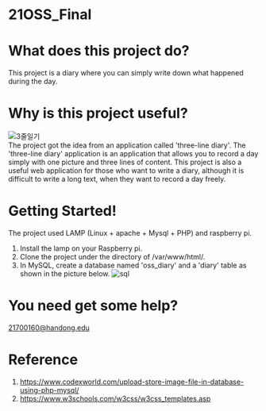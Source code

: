 # 21OSS_Final

# What does this project do?
This project is a diary where you can simply write down what happened during the day.

# Why is this project useful?
![3줄일기](https://user-images.githubusercontent.com/49269070/121778820-b3cc9800-cbd3-11eb-94b3-fcc346dae3cd.png)<br/>
The project got the idea from an application called 'three-line diary'.
The 'three-line diary' application is an application that allows you to record a day simply with one picture and three lines of content.
This project is also a useful web application for those who want to write a diary, although it is difficult to write a long text, when they want to record a day freely.

# Getting Started!
The project used LAMP (Linux + apache + Mysql + PHP) and raspberry pi.
1. Install the lamp on your Raspberry pi.
2. Clone the project under the directory of /var/www/html/.
3. In MySQL, create a database named 'oss_diary' and a 'diary' table as shown in the picture below.
![sql](https://user-images.githubusercontent.com/49269070/121779106-f93d9500-cbd4-11eb-9edf-0281aa316b7f.png)

# You need get some help?
21700160@handong.edu

# Reference
1.	https://www.codexworld.com/upload-store-image-file-in-database-using-php-mysql/
2.	https://www.w3schools.com/w3css/w3css_templates.asp
